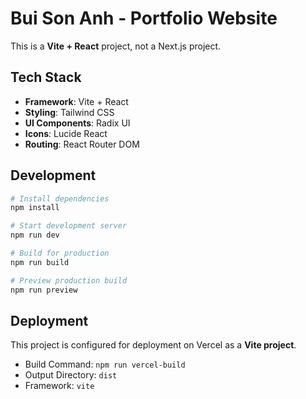 # Bui Son Anh - Portfolio Website

This is a **Vite + React** project, not a Next.js project.

## Tech Stack
- **Framework**: Vite + React
- **Styling**: Tailwind CSS
- **UI Components**: Radix UI
- **Icons**: Lucide React
- **Routing**: React Router DOM

## Development

```bash
# Install dependencies
npm install

# Start development server
npm run dev

# Build for production
npm run build

# Preview production build
npm run preview
```

## Deployment

This project is configured for deployment on Vercel as a **Vite project**.

- Build Command: `npm run vercel-build`
- Output Directory: `dist`
- Framework: `vite` 